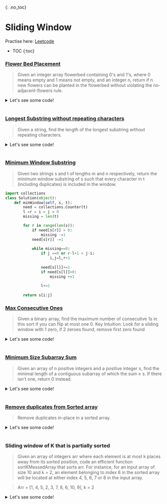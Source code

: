 {: .no_toc}
# Sliding Window
Practise here: [Leetcode](https://leetcode.com/list?selectedList=9di1s4a1)

- TOC
{:toc}

### [Flower Bed Placement](https://leetcode.com/problems/can-place-flowers/)

> Given an integer array flowerbed containing 0's and 1's, where 0 means empty and 1 means not empty,
and an integer n, return if n new flowers can be planted in the flowerbed without violating the
no-adjacent-flowers rule.

<details><summary markdown="span">Let's see some code!</summary>

```python
class Solution:
    def canPlaceFlowers(self, f: List[int], n: int) -> bool:
        for i in range(0, len(f)):
            a = 0 if i == 0 else f[i - 1]
            b = f[i]
            c = 0 if i == len(f) - 1 else f[i + 1]

            if a == b == c == 0:
                f[i] = 1
                n -= 1

        return n <= 0

```

</details>
<BR>

### [Longest Substring without repeating characters](https://leetcode.com/problems/longest-substring-without-repeating-characters/)

> Given a string, find the length of the longest substring without repeating characters.

<details><summary markdown="span">Let's see some code!</summary>

```python
class Solution:
    def lengthOfLongestSubstring(self, s: str) -> int:
        
        hsh  = collections.defaultdict(int)
        left = 0
        maxL = 0
        
        for i,c in enumerate(s):
            hsh[s[i]] +=1
            
            while hsh[s[i]]>1:
                hsh[s[left]]-=1
                left+=1
            
            maxL = max(maxL, i-left+1)
        
        return maxL
```

</details>
<BR>

### [Minimum Window Substring](https://leetcode.com/problems/minimum-window-substring/)

> Given two strings s and t of lengths m and n respectively, return the minimum window substring of 
> s such that every character in t (including duplicates) is included in the window.

```python
import collections
class Solution(object):  
    def minWindow(self, s, t):
        need = collections.Counter(t)
        l =r = i = j = 0
        missing = len(t)

        for r in range(len(s)):                        
            if need[s[r]] > 0:
                missing -=1
            need[s[r]] -=1
            
            while missing==0:                
                if j ==0 or r-l+1 < j-i:
                    i,j=l,r+1
                
                need[s[l]]+=1
                if need[s[l]]>0:
                    missing +=1           
                    
                l+=1        
                
        return s[i:j]
```


### [Max Consecutive Ones](https://leetcode.com/problems/max-consecutive-ones-ii/)

> Given a binary array, find the maximum number of consecutive 1s in this sort if you can flip at most one 0.
> Key Intuition: Look for a sliding window with 1 zero, if 2 zeroes found, remove first zero found
<details><summary markdown="span">Let's see some code!</summary>

```python
class Solution:
    def findMaxConsecutiveOnes(self, nums: List[int]) -> int:
        maxL = 0

        left = 0
        zeroes = 0
        for i in range(len(nums)):
            if nums[i] == 0:
                zeroes += 1

            # Flipping a zero is equivalent to ignore a zero
            while zeroes >= 2:
                if nums[left] == 0:
                    zeroes -= 1
                left += 1

            maxL = max(maxL, i - left + 1)

        return maxL
```

</details>
<BR>

### [Minimum Size Subarray Sum](https://leetcode.com/problems/minimum-size-subarray-sum/)
> Given an array of n positive integers and a positive integer s, find the minimal length of a
contiguous subarray of which the sum ≥ s. If there isn't one, return 0 instead.
 
<details><summary markdown="span">Let's see some code!</summary>

```python
class Solution:
    def minSubArrayLen(self, target: int, nums: List[int]) -> int:
        left = 0
        minLength = float('inf')
        currSum = 0
        for i in range(len(nums)):
            currSum += nums[i]

            while currSum >= target:
                if currSum >= target:
                    minLength = min(minLength, i - left + 1)

                currSum -= nums[left]
                left += 1

        if minLength == float('inf'):
            return 0
        else:
            return minLength
```
</details>
<BR>

### [Remove duplicates from Sorted array](https://leetcode.com/problems/remove-duplicates-from-sorted-array/)

> Remove duplicates in-place in a sorted array.

<details><summary markdown="span">Let's see some code!</summary>

```python
class Solution:
    def removeDuplicates(self, nums):
        if len(nums)==0:
            return 0
        else:
            idx = 1
            for i in range(1, len(nums)):
                if nums[i] == nums[i-1]:
                    continue
                else:
                    nums[idx] = nums[i]
                    idx +=1
            return idx
```

</details>
<BR>


### Sliding window of K that is partially sorted

> Given an array of integers arr where each element is at most k places away from its sorted position, code an efficient function sortKMessedArray that sorts arr. For instance, for an input array of size 10 and k = 2, an element belonging to index 6 in the sorted array will be located at either index 4, 5, 6, 7 or 8 in the input array.

> Arr = [1, 4, 5, 2, 3, 7, 8, 6, 10, 9], k = 2

<details><summary markdown="span">Let's see some code!</summary>

Solution using Heaps
```python
import heapq
def sort_k_messed_array(arr, k):
  if k>len(arr):
    return
  
  h = []
  for i in range(k):
    heapq.heappush(h, arr[i])

  res = []
  for i in range(k, len(arr)):
    heapq.heappush(h, arr[i])
    res.append(heapq.heappop(h))
  
  while h:
    res.append(heapq.heappop(h))
    
  return res
  
  # Correctness Check
  # 1, 4
  # 1, 4, 5   H = [1]
  # 4, 5, 2   H = [2]  
```

Solution Using Insertion Sort. To be reviewed.
```python
def insertionSort(A, size):
    i, key, j = 0, 0, 0
    for i in range(size):
        key = A[i]
        j = i-1

        # Move elements of A[0..i-1], that are
        # greater than key, to one position
        # ahead of their current position.
        # This loop will run at most k times
        while j >= 0 and A[j] > key:
            A[j + 1] = A[j]
            j = j - 1
        A[j + 1] = key
```
</details>
<BR>